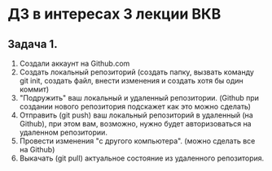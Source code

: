 # ДЗ в интересах 3 лекции ВКВ

## Задача 1.
1.	Создали аккаунт на Github.com  
2.	Создать локальный репозиторий (создать папку, вызвать команду git init, создать файл, внести изменения и создать хотя бы один коммит)  
3.	"Подружить" ваш локальный и удаленный репозитории. (Github при создании нового репозитория подскажет как это можно сделать)  
4.	Отправить (git push) ваш локальный репозиторий в удаленный (на Github), при этом вам, возможно, нужно будет авторизоваться на удаленном репозитории.  
5.	Провести изменения "с другого компьютера". (можно сделать все на Github)  
6.	Выкачать (git pull) актуальное состояние из удаленного репозитория.  
